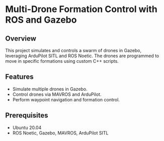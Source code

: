 # Multi-Drone Formation Control with ROS and Gazebo

## Overview
This project simulates and controls a swarm of drones in Gazebo, leveraging ArduPilot SITL and ROS Noetic. The drones are programmed to move in specific formations using custom C++ scripts.

## Features
- Simulate multiple drones in Gazebo.
- Control drones via MAVROS and ArduPilot.
- Perform waypoint navigation and formation control.

## Prerequisites
- Ubuntu 20.04
- ROS Noetic, Gazebo, MAVROS, ArduPilot SITL


